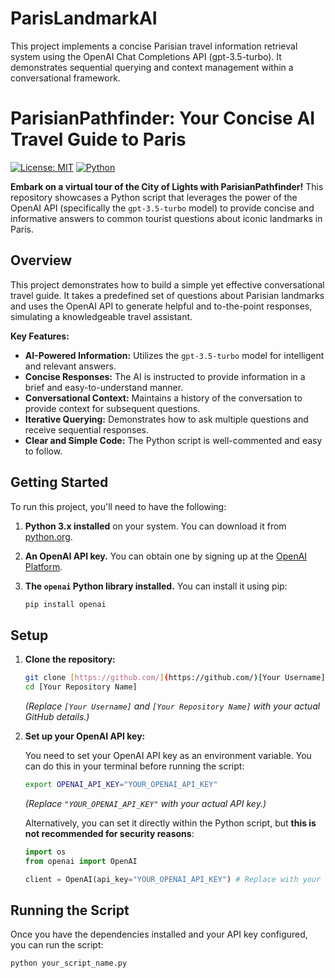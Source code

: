 # ParisLandmarkAI
This project implements a concise Parisian travel information retrieval system using the OpenAI Chat Completions API (gpt-3.5-turbo). It demonstrates sequential querying and context management within a conversational framework.


# ParisianPathfinder: Your Concise AI Travel Guide to Paris

[![License: MIT](https://img.shields.io/badge/License-MIT-yellow.svg)](https://opensource.org/licenses/MIT)
[![Python](https://img.shields.io/badge/Python-3.x-blue.svg)](https://www.python.org/)

**Embark on a virtual tour of the City of Lights with ParisianPathfinder!** This repository showcases a Python script that leverages the power of the OpenAI API (specifically the `gpt-3.5-turbo` model) to provide concise and informative answers to common tourist questions about iconic landmarks in Paris.

## Overview

This project demonstrates how to build a simple yet effective conversational travel guide. It takes a predefined set of questions about Parisian landmarks and uses the OpenAI API to generate helpful and to-the-point responses, simulating a knowledgeable travel assistant.

**Key Features:**

* **AI-Powered Information:** Utilizes the `gpt-3.5-turbo` model for intelligent and relevant answers.
* **Concise Responses:** The AI is instructed to provide information in a brief and easy-to-understand manner.
* **Conversational Context:** Maintains a history of the conversation to provide context for subsequent questions.
* **Iterative Querying:** Demonstrates how to ask multiple questions and receive sequential responses.
* **Clear and Simple Code:** The Python script is well-commented and easy to follow.

## Getting Started

To run this project, you'll need to have the following:

1.  **Python 3.x installed** on your system. You can download it from [python.org](https://www.python.org/).
2.  **An OpenAI API key.** You can obtain one by signing up at the [OpenAI Platform](https://platform.openai.com/).
3.  **The `openai` Python library installed.** You can install it using pip:

    ```bash
    pip install openai
    ```

## Setup

1.  **Clone the repository:**

    ```bash
    git clone [https://github.com/](https://github.com/)[Your Username]/[Your Repository Name].git
    cd [Your Repository Name]
    ```

    *(Replace `[Your Username]` and `[Your Repository Name]` with your actual GitHub details.)*

2.  **Set up your OpenAI API key:**

    You need to set your OpenAI API key as an environment variable. You can do this in your terminal before running the script:

    ```bash
    export OPENAI_API_KEY="YOUR_OPENAI_API_KEY"
    ```

    *(Replace `"YOUR_OPENAI_API_KEY"` with your actual API key.)*

    Alternatively, you can set it directly within the Python script, but **this is not recommended for security reasons**:

    ```python
    import os
    from openai import OpenAI

    client = OpenAI(api_key="YOUR_OPENAI_API_KEY") # Replace with your actual key
    ```

## Running the Script

Once you have the dependencies installed and your API key configured, you can run the script:

```bash
python your_script_name.py
